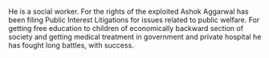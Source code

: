 <div class="leader-image leader-image-container" style="background-image: url(/assets/aapkamanch/img/leaders/ashok-aggrawal.jpeg)"></div>

He is a social worker. For the rights of the exploited Ashok Aggarwal has been filing Public Interest Litigations for issues related to public welfare. For getting free education to children of economically backward section of society and getting medical treatment in government and private hospital he has fought long battles, with success.